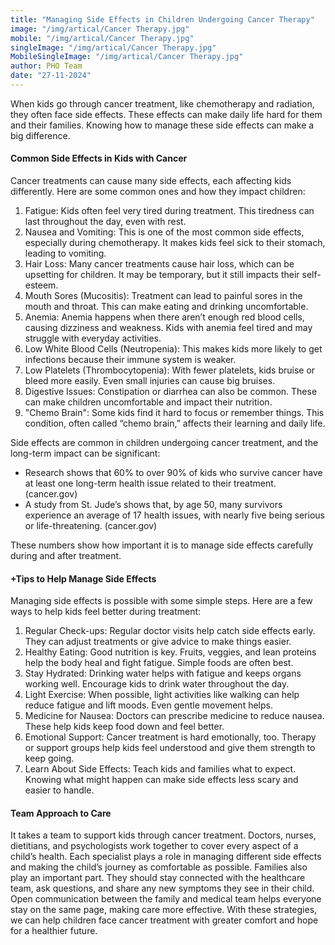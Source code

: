 ```yaml
---
title: "Managing Side Effects in Children Undergoing Cancer Therapy"
image: "/img/artical/Cancer Therapy.jpg"
mobile: "/img/artical/Cancer Therapy.jpg"
singleImage: "/img/artical/Cancer Therapy.jpg"
MobileSingleImage: "/img/artical/Cancer Therapy.jpg"
author: PHO Team
date: "27-11-2024"
---
```


When kids go through cancer treatment, like chemotherapy and radiation, they often face side effects. These effects can make daily life hard for them and their families. Knowing how to manage these side effects can make a big difference.

#### Common Side Effects in Kids with Cancer

Cancer treatments can cause many side effects, each affecting kids differently. Here are some common ones and how they impact children:

  1.	Fatigue: Kids often feel very tired during treatment. This tiredness can last throughout the day, even with rest.
  2.	Nausea and Vomiting: This is one of the most common side effects, especially during chemotherapy. It makes kids feel sick to their stomach, leading to vomiting.
  3.	Hair Loss: Many cancer treatments cause hair loss, which can be upsetting for children. It may be temporary, but it still impacts their self-esteem.
  4.	Mouth Sores (Mucositis): Treatment can lead to painful sores in the mouth and throat. This can make eating and drinking uncomfortable.
  5.	Anemia: Anemia happens when there aren’t enough red blood cells, causing dizziness and weakness. Kids with anemia feel tired and may struggle with everyday activities.
  6.	Low White Blood Cells (Neutropenia): This makes kids more likely to get infections because their immune system is weaker.
  7.	Low Platelets (Thrombocytopenia): With fewer platelets, kids bruise or bleed more easily. Even small injuries can cause big bruises.
  8.	Digestive Issues: Constipation or diarrhea can also be common. These can make children uncomfortable and impact their nutrition.
  9.	"Chemo Brain": Some kids find it hard to focus or remember things. This condition, often called “chemo brain,” affects their learning and daily life.


Side effects are common in children undergoing cancer treatment, and the long-term impact can be significant:

 - Research shows that 60% to over 90% of kids who survive cancer have at least one long-term health issue related to their treatment. (cancer.gov)
 - A study from St. Jude’s shows that, by age 50, many survivors experience an average of 17 health issues, with nearly five being serious or life-threatening. (cancer.gov)

These numbers show how important it is to manage side effects carefully during and after treatment.

#### +Tips to Help Manage Side Effects

Managing side effects is possible with some simple steps. Here are a few ways to help kids feel better during treatment:

1.	Regular Check-ups: Regular doctor visits help catch side effects early. They can adjust treatments or give advice to make things easier.
2.	Healthy Eating: Good nutrition is key. Fruits, veggies, and lean proteins help the body heal and fight fatigue. Simple foods are often best.
3.	Stay Hydrated: Drinking water helps with fatigue and keeps organs working well. Encourage kids to drink water throughout the day.
4.	Light Exercise: When possible, light activities like walking can help reduce fatigue and lift moods. Even gentle movement helps.
5.	Medicine for Nausea: Doctors can prescribe medicine to reduce nausea. These help kids keep food down and feel better.
6.	Emotional Support: Cancer treatment is hard emotionally, too. Therapy or support groups help kids feel understood and give them strength to keep going.
7.	Learn About Side Effects: Teach kids and families what to expect. Knowing what might happen can make side effects less scary and easier to handle.


#### Team Approach to Care

It takes a team to support kids through cancer treatment. Doctors, nurses, dietitians, and psychologists work together to cover every aspect of a child’s health. Each specialist plays a role in managing different side effects and making the child’s journey as comfortable as possible.
Families also play an important part. They should stay connected with the healthcare team, ask questions, and share any new symptoms they see in their child. Open communication between the family and medical team helps everyone stay on the same page, making care more effective.
With these strategies, we can help children face cancer treatment with greater comfort and hope for a healthier future.

